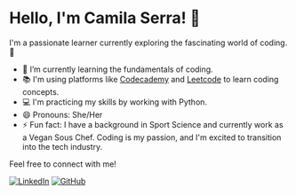 # Hello, I'm Camila Serra! 👋

I'm a passionate learner currently exploring the fascinating world of coding. 🌱

 - 🌱 I’m currently learning the fundamentals of coding.
 - 📚 I'm using platforms like [Codecademy](https://www.codecademy.com/) and [Leetcode](https://leetcode.com/) to learn coding concepts.
 - 💻 I'm practicing my skills by working with Python.
 - 😄 Pronouns: She/Her
 - ⚡ Fun fact: I have a background in Sport Science and currently work as a Vegan Sous Chef. Coding is my passion, and I'm excited to transition into the tech industry.

Feel free to connect with me!

[![LinkedIn](https://img.shields.io/badge/LinkedIn-Connect-blue?logo=linkedin&style=flat-square)](https://www.linkedin.com/in/camilacsserra/)
[![GitHub](https://img.shields.io/badge/GitHub-Follow-black?logo=github&style=flat-square)](https://github.com/camilacsserra)

 
